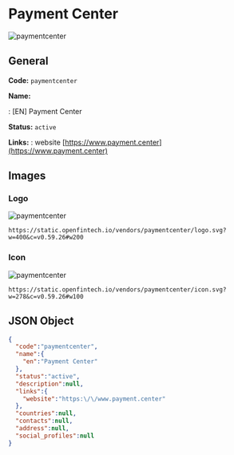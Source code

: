 
# Payment Center 
![paymentcenter](https://static.openfintech.io/vendors/paymentcenter/logo.svg?w=400&c=v0.59.26#w200)  

## General 
 
**Code:** `paymentcenter` 
 
**Name:** 
 
:	[EN] Payment Center 
 
**Status:** `active` 
 
**Links:** 
: website [https://www.payment.center](https://www.payment.center) 
 

## Images 

### Logo 
 
![paymentcenter](https://static.openfintech.io/vendors/paymentcenter/logo.svg?w=400&c=v0.59.26#w200)  

```
https://static.openfintech.io/vendors/paymentcenter/logo.svg?w=400&c=v0.59.26#w200
```  

### Icon 
 
![paymentcenter](https://static.openfintech.io/vendors/paymentcenter/icon.svg?w=278&c=v0.59.26#w100)  

```
https://static.openfintech.io/vendors/paymentcenter/icon.svg?w=278&c=v0.59.26#w100
```  

## JSON Object 

```json
{
  "code":"paymentcenter",
  "name":{
    "en":"Payment Center"
  },
  "status":"active",
  "description":null,
  "links":{
    "website":"https:\/\/www.payment.center"
  },
  "countries":null,
  "contacts":null,
  "address":null,
  "social_profiles":null
}
```  
